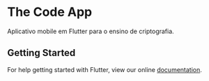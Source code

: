 # The Code App

Aplicativo mobile em Flutter para o ensino de criptografia.

## Getting Started

For help getting started with Flutter, view our online
[documentation](https://flutter.io/).
